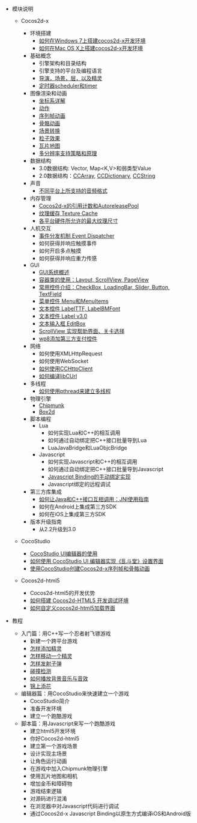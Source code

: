 - 模块说明 
	- Cocos2d-x
		- 环境搭建
			- [如何在Windows 7上搭建cocos2d-x开发环境](../manual/framework/native/installation/android_on_mac/zh.md)
			- [如何在Mac OS X上搭建cocos2d-x开发环境](../manual/framework/native/installation/android_on_win7/zh.md)
		- 基础概念
			- 引擎架构和目录结构
			- 引擎支持的平台及编程语言
			- [导演，场景，层，以及精灵](../manual/framework/native/concept/director_scene_layer_sprite/zh.md)
			- [定时器scheduler和timer](../manual/framework/native/concept/scheduler_and_timer/zh.md)
		- 图像渲染和动画
			- [坐标系详解](../manual/framework/native/graphic/coordinate_system/zh.md)
			- [动作](../manual/framework/native/graphic/action/zh.md)
			- [序列帧动画](../manual/framework/native/graphic/flipbook_animation/zh.md)
			- [骨骼动画](../manual/framework/native/graphic/skeletal_animation/zh.md)
			- [场景转换](../manual/framework/native/graphic/transition/zh.md)
			- [粒子效果](../manual/framework/native/graphic/particle/v2/zh.md)
 			- [瓦片地图](../manual/framework/native/graphic/tiled_map/zh.md)
			- [多分辨率支持策略和原理](../manual/framework/native/graphic/multi_resolution/zh.md)
		- 数据结构
			- 3.0数据结构: Vector<T>, Map<K,V>和弱类型Value
			- 2.0数据结构：[CCArray](../manual/framework/native/data_structure/v2/array/zh.md), [CCDictionary](../manual/framework/native/data_structure/v2/dictionary/zh.md), [CCString](../manual/framework/native/data_structure/v2/string/zh.md)
		- 声音
			- [不同平台上所支持的音频格式](../manual/framework/native/audio/audio_formats/zh.md)
		- 内存管理
			- [Cocos2d-x的引用计数和AutoreleasePool](../manual/framework/native/memory/refcount_autoreleasepool/zh.md)
			- [纹理缓存 Texture Cache](../manual/framework/native/memory/texture_cache/zh.md)
			- [各平台硬件所允许的最大纹理尺寸](../manual/framework/native/memory/max_texture_size/zh.md)
		- 人机交互
			- [事件分发机制 Event Dispatcher](../manual/framework/native/input/event_dispatcher/zh.md)
			- 如何获得并响应触摸事件
			- 如何开启多点触摸
			- 如何获得并响应重力传感
		- GUI
			- [GUI系统概述](../manual/framework/native/gui/overview/zh.md)
			- [容器类的使用：Layout, ScrollView, PageView](../manual/framework/native/gui/container/zh.md)
			- [常用控件介绍：CheckBox, LoadingBar, Slider, Button, TextField](../manual/framework/native/gui/widget/zh.md)
			- [菜单控件 Menu和MenuItems](../manual/framework/native/gui/menu/zh.md)
			- [文本控件 LabelTTF, LabelBMFont](../manual/framework/native/gui/label/v2/zh.md)
			- [文本控件 Label v3.0](../manual/framework/native/gui/label/v3/zh.md)
			- [文本输入框 EditBox](../manual/framework/native/gui/editbox/zh.md)
			- [ScrollView 实现帮助界面、关卡选择](../manual/framework/native/gui/scrollview/zh.md)
			- [wp8添加第三方支付控件](../manual/framework/native/gui/WebBrowser/zh.md)
		- 网络
			- 如何使用XMLHttpRequest
			- 如何使用WebSocket
			- [如何使用CCHttpClient](../manual/framework/native/network/httpclient/zh.md)
			- [如何编译libCUrl](../manual/framework/native/network/libcurl/zh.md)
		- 多线程
			- [如何使用pthread来建立多线程](../manual/framework/native/threading/pthread/zh.md)
		- 物理引擎
			- [Chipmunk](../manual/framework/native/physic/chipmunk/zh.md)
			- [Box2d](../manual/framework/native/physic/box2d/zh.md)
		- 脚本编程
			- Lua
				- 如何实现Lua和C++的相互调用
				- 如何通过自动绑定把C++接口批量导到Lua
				- LuaJavaBridge和LuaObjcBridge
			- Javascript
				- 如何实现Javascript和C++的相互调用
				- 如何通过自动绑定把C++接口批量导到Javascript
				- [Javascript Binding的手动绑定实现](../manual/framework/native/scripting/javascript/jsb_manually/zh.md)
				- Javascript绑定的远程调试
		- 第三方库集成
			- [如何让Java和C++接口互相调用：JNI使用指南](../manual/framework/native/concept/how_to_invoke_android_api_in_cocos2dx/zh.md)
			- 如何在Android上集成第三方SDK
			- 如何在iOS上集成第三方SDK
		- 版本升级指南
			- 从2.2升级到3.0
		
	- CocoStudio
		- [CocoStudio UI编辑器的使用](../manual/studio/ui_editor/zh.md)
		- [如何使用 CocoStudio UI 编辑器实现《乱斗堂》设置界面](../manual/studio/ui_sample_chaosfighter/zh.md)
		- [使用CocoStudio创建Cocos2d-x序列帧和骨骼动画](../manual/studio/animation_editor/zh.md)
			
	- Cocos2d-html5	
		- Cocos2d-html5的开发优势
		- [如何搭建 Cocos2d-HTML5 开发调试环境](../manual/framework/html5/setup_devenv/zh.md)
		- [如何自定义cocos2d-html5加载界面](../manual/framework/html5/customize_loading_screen/zh.md)
	
- 教程
	- 入门篇：用C++写一个忍者射飞镖游戏
		- 新建一个跨平台游戏
		- [怎样添加精灵](../tutorial/shooting_game_with_cpp/chapter2/zh.md)
		- [怎样移动一个精灵](../tutorial/shooting_game_with_cpp/chapter3/zh.md)
		- [怎样发射子弹](../tutorial/shooting_game_with_cpp/chapter4/zh.md)
		- [碰撞检测](../tutorial/shooting_game_with_cpp/chapter5/zh.md)
		- [如何播放背景音乐与音效](../tutorial/shooting_game_with_cpp/chapter6/zh.md)
		- [锦上添花](../tutorial/shooting_game_with_cpp/chapter6/zh.md)
	- 编辑器篇：用CocoStudio来快速建立一个游戏
		- CocoStudio简介 
		- 准备开发环境
		- 建立一个跑酷游戏
	- 脚本篇：用Javascript来写一个跑酷游戏
		- 建立html5开发环境
		- 你好Cocos2d-html5
		- 建立第一个游戏场景
		- 设计实现主场景
		- 让角色运行动画
		- 在游戏中加入Chipmunk物理引擎
		- 使用瓦片地图和相机
		- 增加金币和障碍物
		- 游戏结束逻辑
		- 对源码进行混淆
		- 在浏览器中对Javascript代码进行调试
		- 通过Cocos2d-x Javascript Binding以原生方式编译iOS和Android版

